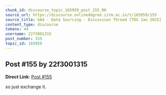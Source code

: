 ```yaml
---
chunk_id: discourse_topic_165959_post_155_00
source_url: https://discourse.onlinedegree.iitm.ac.in/t/165959/155
source_title: GA4 - Data Sourcing - Discussion Thread [TDS Jan 2025]
content_type: discourse
tokens: 44
username: 22f3001315
post_number: 155
topic_id: 165959
---
```


## Post #155 by 22f3001315

**Direct Link**: [Post #155](https://discourse.onlinedegree.iitm.ac.in/t/165959/155)

so just exchange it.
